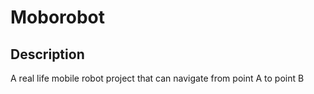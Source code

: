 # Moborobot

## Description
A real life mobile robot project that can navigate from point A to point B